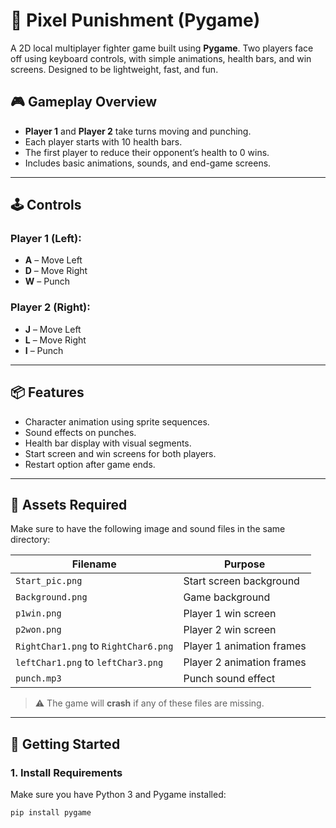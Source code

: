 # 🥊 Pixel Punishment (Pygame)

A 2D local multiplayer fighter game built using **Pygame**. Two players face off using keyboard controls, with simple animations, health bars, and win screens. Designed to be lightweight, fast, and fun.

## 🎮 Gameplay Overview

- **Player 1** and **Player 2** take turns moving and punching.
- Each player starts with 10 health bars.
- The first player to reduce their opponent’s health to 0 wins.
- Includes basic animations, sounds, and end-game screens.

---

## 🕹️ Controls

### Player 1 (Left):
- **A** – Move Left
- **D** – Move Right
- **W** – Punch

### Player 2 (Right):
- **J** – Move Left
- **L** – Move Right
- **I** – Punch

---

## 📦 Features

- Character animation using sprite sequences.
- Sound effects on punches.
- Health bar display with visual segments.
- Start screen and win screens for both players.
- Restart option after game ends.

---

## 📁 Assets Required

Make sure to have the following image and sound files in the same directory:

| Filename       | Purpose                     |
|----------------|-----------------------------|
| `Start_pic.png` | Start screen background     |
| `Background.png`| Game background             |
| `p1win.png`     | Player 1 win screen         |
| `p2won.png`     | Player 2 win screen         |
| `RightChar1.png` to `RightChar6.png` | Player 1 animation frames |
| `leftChar1.png` to `leftChar3.png`  | Player 2 animation frames |
| `punch.mp3`     | Punch sound effect          |

> ⚠️ The game will **crash** if any of these files are missing.

---

## 🚀 Getting Started

### 1. Install Requirements

Make sure you have Python 3 and Pygame installed:

```bash
pip install pygame
